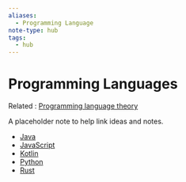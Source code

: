 ```yaml
---
aliases:
  - Programming Language
note-type: hub
tags:
  - hub
---
```


# Programming Languages

Related : [Programming language theory](Programming%20language%20theory)

A placeholder note to help link ideas and notes.

- [Java](../_inbox/Java%20Programming%20Language.md)
- [JavaScript](JavaScript.md)
- [Kotlin](../_inbox/Kotlin%20Programming%20Language.md)
- [Python](4-hub-notes-🚉/Python.md)
- [Rust](4-hub-notes-🚉/Rust.md)
